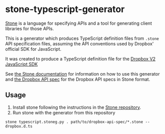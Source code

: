 # stone-typescript-generator

[Stone](https://github.com/dropbox/stone) is a language for specifying APIs and
a tool for generating client libraries for those APIs.

This is a generator which produces TypeScript definition files from `.stone` API
specification files, assuming the API conventions used by Dropbox' official SDK
for JavaScript.

It was created to produce a TypeScript definition file for the [Dropbox V2
JavaScript SDK](https://github.com/dropbox/dropbox-sdk-js)

See [the Stone documentation](https://github.com/dropbox/stone) for information
on how to use this generator and [the Dropbox API
spec](https://github.com/dropbox/dropbox-api-spec) for the Dropbox API specs in
Stone format.

## Usage

 1. Install stone following the instructions in the [Stone repository](https://github.com/dropbox/stone).
 2. Run stone with the generator from this repository

```
stone typescript.stoneg.py . path/to/dropbox-api-spec/*.stone -- dropbox.d.ts
```

